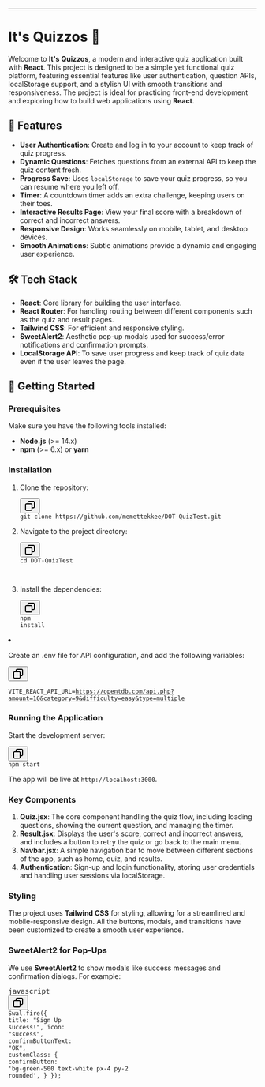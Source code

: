 <div class="w-full prose break-words markdown dark:prose-invert dark"><hr><h1>It's Quizzos 🎯</h1><p>Welcome to <strong>It's Quizzos</strong>, a modern and interactive quiz application built with <strong>React</strong>. This project is designed to be a simple yet functional quiz platform, featuring essential features like user authentication, question APIs, localStorage support, and a stylish UI with smooth transitions and responsiveness. The project is ideal for practicing front-end development and exploring how to build web applications using <strong>React</strong>.</p><h2>🌟 Features</h2><ul><li><strong>User Authentication</strong>: Create and log in to your account to keep track of quiz progress.</li><li><strong>Dynamic Questions</strong>: Fetches questions from an external API to keep the quiz content fresh.</li><li><strong>Progress Save</strong>: Uses <code>localStorage</code> to save your quiz progress, so you can resume where you left off.</li><li><strong>Timer</strong>: A countdown timer adds an extra challenge, keeping users on their toes.</li><li><strong>Interactive Results Page</strong>: View your final score with a breakdown of correct and incorrect answers.</li><li><strong>Responsive Design</strong>: Works seamlessly on mobile, tablet, and desktop devices.</li><li><strong>Smooth Animations</strong>: Subtle animations provide a dynamic and engaging user experience.</li></ul><h2>🛠️ Tech Stack</h2><ul><li><strong>React</strong>: Core library for building the user interface.</li><li><strong>React Router</strong>: For handling routing between different components such as the quiz and result pages.</li><li><strong>Tailwind CSS</strong>: For efficient and responsive styling.</li><li><strong>SweetAlert2</strong>: Aesthetic pop-up modals used for success/error notifications and confirmation prompts.</li><li><strong>LocalStorage API</strong>: To save user progress and keep track of quiz data even if the user leaves the page.</li></ul><h2>🚀 Getting Started</h2><h3>Prerequisites</h3><p>Make sure you have the following tools installed:</p><ul><li><strong>Node.js</strong> (&gt;= 14.x)</li><li><strong>npm</strong> (&gt;= 6.x) or <strong>yarn</strong></li></ul><h3>Installation</h3><ol><li><p>Clone the repository:</p><pre class="!overflow-visible"><div class="dark bg-gray-950 contain-inline-size rounded-md border-[0.5px] border-token-border-medium relative"><div class="flex items-center justify-between px-4 py-2 font-sans text-xs text-token-text-secondary bg-token-main-surface-secondary rounded-t-md h-9"></div><div class="sticky top-9 md:top-[5.75rem]"><div class="absolute bottom-0 flex items-center right-2 h-9"><div class="flex items-center px-2 font-sans text-xs rounded bg-token-main-surface-secondary text-token-text-secondary"><span class="" data-state="closed"><button class="flex items-center gap-1 py-1"><svg width="24" height="24" viewBox="0 0 24 24" fill="none" xmlns="http://www.w3.org/2000/svg" class="icon-sm"><path fill-rule="evenodd" clip-rule="evenodd" d="M7 5C7 3.34315 8.34315 2 10 2H19C20.6569 2 22 3.34315 22 5V14C22 15.6569 20.6569 17 19 17H17V19C17 20.6569 15.6569 22 14 22H5C3.34315 22 2 20.6569 2 19V10C2 8.34315 3.34315 7 5 7H7V5ZM9 7H14C15.6569 7 17 8.34315 17 10V15H19C19.5523 15 20 14.5523 20 14V5C20 4.44772 19.5523 4 19 4H10C9.44772 4 9 4.44772 9 5V7ZM5 9C4.44772 9 4 9.44772 4 10V19C4 19.5523 4.44772 20 5 20H14C14.5523 20 15 19.5523 15 19V10C15 9.44772 14.5523 9 14 9H5Z" fill="currentColor"></path></svg></button></span></div></div></div><div class="p-4 overflow-y-auto" dir="ltr"><code class="!whitespace-pre hljs language-bash">git <span class="hljs-built_in">clone</span> https://github.com/memettekkee/DOT-QuizTest.git
</code></div></div></pre></li><li><p>Navigate to the project directory:</p><pre class="!overflow-visible"><div class="dark bg-gray-950 contain-inline-size rounded-md border-[0.5px] border-token-border-medium relative"><div class="flex items-center justify-between px-4 py-2 font-sans text-xs text-token-text-secondary bg-token-main-surface-secondary rounded-t-md h-9"></div><div class="sticky top-9 md:top-[5.75rem]"><div class="absolute bottom-0 flex items-center right-2 h-9"><div class="flex items-center px-2 font-sans text-xs rounded bg-token-main-surface-secondary text-token-text-secondary"><span class="" data-state="closed"><button class="flex items-center gap-1 py-1"><svg width="24" height="24" viewBox="0 0 24 24" fill="none" xmlns="http://www.w3.org/2000/svg" class="icon-sm"><path fill-rule="evenodd" clip-rule="evenodd" d="M7 5C7 3.34315 8.34315 2 10 2H19C20.6569 2 22 3.34315 22 5V14C22 15.6569 20.6569 17 19 17H17V19C17 20.6569 15.6569 22 14 22H5C3.34315 22 2 20.6569 2 19V10C2 8.34315 3.34315 7 5 7H7V5ZM9 7H14C15.6569 7 17 8.34315 17 10V15H19C19.5523 15 20 14.5523 20 14V5C20 4.44772 19.5523 4 19 4H10C9.44772 4 9 4.44772 9 5V7ZM5 9C4.44772 9 4 9.44772 4 10V19C4 19.5523 4.44772 20 5 20H14C14.5523 20 15 19.5523 15 19V10C15 9.44772 14.5523 9 14 9H5Z" fill="currentColor"></path></svg></button></span></div></div></div><div class="p-4 overflow-y-auto" dir="ltr"><code class="!whitespace-pre hljs language-bash"><span class="hljs-built_in">cd</span> DOT-QuizTest

    
</code></div></div></pre></li><li><p>Install the dependencies:</p><pre class="!overflow-visible"><div class="dark bg-gray-950 contain-inline-size rounded-md border-[0.5px] border-token-border-medium relative"><div class="flex items-center justify-between px-4 py-2 font-sans text-xs text-token-text-secondary bg-token-main-surface-secondary rounded-t-md h-9"></div><div class="sticky top-9 md:top-[5.75rem]"><div class="absolute bottom-0 flex items-center right-2 h-9"><div class="flex items-center px-2 font-sans text-xs rounded bg-token-main-surface-secondary text-token-text-secondary"><span class="" data-state="closed"><button class="flex items-center gap-1 py-1"><svg width="24" height="24" viewBox="0 0 24 24" fill="none" xmlns="http://www.w3.org/2000/svg" class="icon-sm"><path fill-rule="evenodd" clip-rule="evenodd" d="M7 5C7 3.34315 8.34315 2 10 2H19C20.6569 2 22 3.34315 22 5V14C22 15.6569 20.6569 17 19 17H17V19C17 20.6569 15.6569 22 14 22H5C3.34315 22 2 20.6569 2 19V10C2 8.34315 3.34315 7 5 7H7V5ZM9 7H14C15.6569 7 17 8.34315 17 10V15H19C19.5523 15 20 14.5523 20 14V5C20 4.44772 19.5523 4 19 4H10C9.44772 4 9 4.44772 9 5V7ZM5 9C4.44772 9 4 9.44772 4 10V19C4 19.5523 4.44772 20 5 20H14C14.5523 20 15 19.5523 15 19V10C15 9.44772 14.5523 9 14 9H5Z" fill="currentColor"></path></svg></button></span></div></div></div><div class="p-4 overflow-y-auto" dir="ltr"><code class="!whitespace-pre hljs language-bash">npm install
</code></div></div></pre></li></ol>

</code></div></div></pre></li><li><p>Create an .env file for API configuration, and add the following variables:</p><pre class="!overflow-visible"><div class="dark bg-gray-950 contain-inline-size rounded-md border-[0.5px] border-token-border-medium relative"><div class="flex items-center justify-between px-4 py-2 font-sans text-xs text-token-text-secondary bg-token-main-surface-secondary rounded-t-md h-9"></div><div class="sticky top-9 md:top-[5.75rem]"><div class="absolute bottom-0 flex items-center right-2 h-9"><div class="flex items-center px-2 font-sans text-xs rounded bg-token-main-surface-secondary text-token-text-secondary"><span class="" data-state="closed"><button class="flex items-center gap-1 py-1"><svg width="24" height="24" viewBox="0 0 24 24" fill="none" xmlns="http://www.w3.org/2000/svg" class="icon-sm"><path fill-rule="evenodd" clip-rule="evenodd" d="M7 5C7 3.34315 8.34315 2 10 2H19C20.6569 2 22 3.34315 22 5V14C22 15.6569 20.6569 17 19 17H17V19C17 20.6569 15.6569 22 14 22H5C3.34315 22 2 20.6569 2 19V10C2 8.34315 3.34315 7 5 7H7V5ZM9 7H14C15.6569 7 17 8.34315 17 10V15H19C19.5523 15 20 14.5523 20 14V5C20 4.44772 19.5523 4 19 4H10C9.44772 4 9 4.44772 9 5V7ZM5 9C4.44772 9 4 9.44772 4 10V19C4 19.5523 4.44772 20 5 20H14C14.5523 20 15 19.5523 15 19V10C15 9.44772 14.5523 9 14 9H5Z" fill="currentColor"></path></svg></button></span></div></div></div><div class="p-4 overflow-y-auto" dir="ltr"><code class="!whitespace-pre hljs language-bash"> VITE_REACT_API_URL=https://opentdb.com/api.php?amount=10&category=9&difficulty=easy&type=multiple
</code></div></div></pre></li></ol>

<h3>Running the Application</h3><p>Start the development server:</p><pre class="!overflow-visible"><div class="dark bg-gray-950 contain-inline-size rounded-md border-[0.5px] border-token-border-medium relative"><div class="flex items-center justify-between px-4 py-2 font-sans text-xs text-token-text-secondary bg-token-main-surface-secondary rounded-t-md h-9"></div><div class="sticky top-9 md:top-[5.75rem]"><div class="absolute bottom-0 flex items-center right-2 h-9"><div class="flex items-center px-2 font-sans text-xs rounded bg-token-main-surface-secondary text-token-text-secondary"><span class="" data-state="closed"><button class="flex items-center gap-1 py-1"><svg width="24" height="24" viewBox="0 0 24 24" fill="none" xmlns="http://www.w3.org/2000/svg" class="icon-sm"><path fill-rule="evenodd" clip-rule="evenodd" d="M7 5C7 3.34315 8.34315 2 10 2H19C20.6569 2 22 3.34315 22 5V14C22 15.6569 20.6569 17 19 17H17V19C17 20.6569 15.6569 22 14 22H5C3.34315 22 2 20.6569 2 19V10C2 8.34315 3.34315 7 5 7H7V5ZM9 7H14C15.6569 7 17 8.34315 17 10V15H19C19.5523 15 20 14.5523 20 14V5C20 4.44772 19.5523 4 19 4H10C9.44772 4 9 4.44772 9 5V7ZM5 9C4.44772 9 4 9.44772 4 10V19C4 19.5523 4.44772 20 5 20H14C14.5523 20 15 19.5523 15 19V10C15 9.44772 14.5523 9 14 9H5Z" fill="currentColor"></path></svg></button></span></div></div></div><div class="p-4 overflow-y-auto" dir="ltr"><code class="!whitespace-pre hljs language-bash">npm start
</code></div></div></pre><p>The app will be live at <code>http://localhost:3000</code>.</p>

</code></div></div></pre><h3>Key Components</h3><ol><li><strong>Quiz.jsx</strong>: The core component handling the quiz flow, including loading questions, showing the current question, and managing the timer.</li><li><strong>Result.jsx</strong>: Displays the user's score, correct and incorrect answers, and includes a button to retry the quiz or go back to the main menu.</li><li><strong>Navbar.jsx</strong>: A simple navigation bar to move between different sections of the app, such as home, quiz, and results.</li><li><strong>Authentication</strong>: Sign-up and login functionality, storing user credentials and handling user sessions via localStorage.</li></ol><h3>Styling</h3><p>The project uses <strong>Tailwind CSS</strong> for styling, allowing for a streamlined and mobile-responsive design. All the buttons, modals, and transitions have been customized to create a smooth user experience.</p><h3>SweetAlert2 for Pop-Ups</h3><p>We use <strong>SweetAlert2</strong> to show modals like success messages and confirmation dialogs. For example:</p><pre class="!overflow-visible"><div class="dark bg-gray-950 contain-inline-size rounded-md border-[0.5px] border-token-border-medium relative"><div class="flex items-center justify-between px-4 py-2 font-sans text-xs text-token-text-secondary bg-token-main-surface-secondary rounded-t-md h-9">javascript</div><div class="sticky top-9 md:top-[5.75rem]"><div class="absolute bottom-0 flex items-center right-2 h-9"><div class="flex items-center px-2 font-sans text-xs rounded bg-token-main-surface-secondary text-token-text-secondary"><span class="" data-state="closed"><button class="flex items-center gap-1 py-1"><svg width="24" height="24" viewBox="0 0 24 24" fill="none" xmlns="http://www.w3.org/2000/svg" class="icon-sm"><path fill-rule="evenodd" clip-rule="evenodd" d="M7 5C7 3.34315 8.34315 2 10 2H19C20.6569 2 22 3.34315 22 5V14C22 15.6569 20.6569 17 19 17H17V19C17 20.6569 15.6569 22 14 22H5C3.34315 22 2 20.6569 2 19V10C2 8.34315 3.34315 7 5 7H7V5ZM9 7H14C15.6569 7 17 8.34315 17 10V15H19C19.5523 15 20 14.5523 20 14V5C20 4.44772 19.5523 4 19 4H10C9.44772 4 9 4.44772 9 5V7ZM5 9C4.44772 9 4 9.44772 4 10V19C4 19.5523 4.44772 20 5 20H14C14.5523 20 15 19.5523 15 19V10C15 9.44772 14.5523 9 14 9H5Z" fill="currentColor"></path></svg></button></span></div></div></div><div class="p-4 overflow-y-auto" dir="ltr"><code class="!whitespace-pre hljs language-javascript"><span class="hljs-title class_">Swal</span>.<span class="hljs-title function_">fire</span>({
    <span class="hljs-attr">title</span>: <span class="hljs-string">"Sign Up success!"</span>,
    <span class="hljs-attr">icon</span>: <span class="hljs-string">"success"</span>,
    <span class="hljs-attr">confirmButtonText</span>: <span class="hljs-string">"OK"</span>,
    <span class="hljs-attr">customClass</span>: {
        <span class="hljs-attr">confirmButton</span>: <span class="hljs-string">'bg-green-500 text-white px-4 py-2 rounded'</span>,
    }
});
